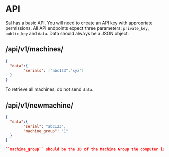 API
=====

Sal has a basic API. You will need to create an API key with appropriate permissions. All API endpoints expect three parameters: ``private_key``, ``public_key`` and ``data``. Data should always be a JSON object.

## /api/v1/machines/

``` json
{
  "data":{
        "serials": ["abc123","xyz"]
  }
}
```

To retrieve all machines, do not send ``data``.

## /api/v1/newmachine/

```json
{
  "data":{
        "serial": "abc123",
        "machine_group": "1"
  }
}

``machine_group`` should be the ID of the Machine Group the computer is to be placed into. The serial is the serial number to be added. An error will be returned if either are missing, if the Machine Group doesn't exist or if the serial already exists in Sal.
```
